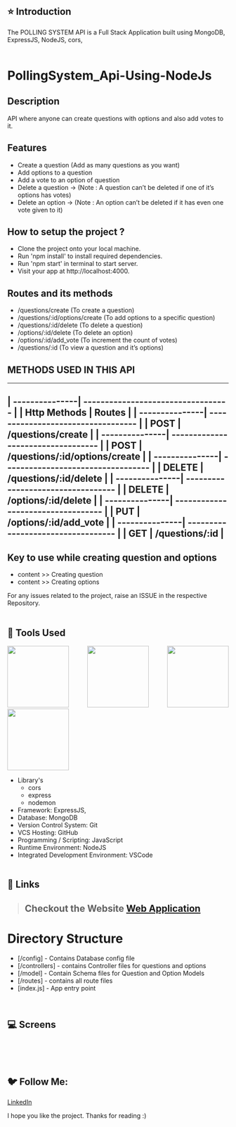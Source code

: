 ## ⭐️ Introduction

The POLLING SYSTEM API  is a Full Stack Application built using MongoDB, ExpressJS, NodeJS, cors,
   <br/>
   <br/>
# PollingSystem_Api-Using-NodeJs

## Description

API where anyone can create questions with options and also add votes to it.

## Features

- Create a question (Add as many questions as you want)
- Add options to a question
- Add a vote to an option of question
- Delete a question → (Note : A question can’t be deleted if one of it’s options has votes)
- Delete an option → (Note : An option can’t be deleted if it has even one vote given to it)

## How to setup the project ?

- Clone the project onto your local machine.
- Run 'npm install' to install required dependencies.
- Run 'npm start' in terminal to start server.
- Visit your app at http://localhost:4000.

## Routes and its methods

- /questions/create (To create a question)
- /questions/:id/options/create (To add options to a specific question)
- /questions/:id/delete (To delete a question)
- /options/:id/delete (To delete an option)
- /options/:id/add_vote (To increment the count of votes)
- /questions/:id (To view a question and it’s options)

## METHODS USED IN THIS API

-------------------------------------------------------
| ---------------| ---------------------------------- |
| Http Methods   |    Routes                  |
| ---------------| ---------------------------------- |
| POST          |   /questions/create       |
| ---------------| ---------------------------------- |
| POST         |   /questions/:id/options/create |
| ---------------| ---------------------------------- |
| DELETE         |   /questions/:id/delete            |
| ---------------| ---------------------------------- |
| DELETE         |   /options/:id/delete              |
| ---------------| ---------------------------------- |
| PUT            |   /options/:id/add_vote            |
| ---------------| ---------------------------------- |
| GET            |   /questions/:id                   |
-------------------------------------------------------

## Key to use while creating question and options

- content >> Creating question
- content >> Creating options

For any issues related to the project, raise an ISSUE in the respective Repository.
<br/>
<br/>

## 🔨 Tools Used

<p align="justify">
<img height="140" width="140" src="https://encrypted-tbn0.gstatic.com/images?q=tbn:ANd9GcQv2l-4Y-ZVZm77rzV9CRJxmgNPpy36zgePIA&usqp=CAU">
<img height="140" width="140" src="https://encrypted-tbn0.gstatic.com/images?q=tbn:ANd9GcSMX7p-_Zo1LqsEfO1v3B6Zw0Jgvhk4vo1fKA&usqp=CAU">
<img height="140" width="140" src="https://encrypted-tbn0.gstatic.com/images?q=tbn:ANd9GcRASBParCnQhsRkKZ8opkkRjtk9XJ-MHdy0jA&usqp=CAU">
<img height="140" width="140" src="https://code.visualstudio.com/assets/apple-touch-icon.png">
</p>

-  Library's 
   -  cors
   -  express
   -  nodemon
-  Framework: ExpressJS,
-  Database: MongoDB
-  Version Control System: Git
-  VCS Hosting: GitHub
-  Programming / Scripting: JavaScript
-  Runtime Environment: NodeJS
-  Integrated Development Environment: VSCode
   <br/>
   <br/>

## 🔗 Links

> ## Checkout the Website [Web Application](https://polling-system-api-y7q4.onrender.com/)

# Directory Structure

- [/config] - Contains Database config file
- [/controllers] - contains Controller files for questions and options
- [/model] - Contain Schema files for Question and Option Models
- [/routes] - contains all route files
- [index.js] - App entry point

<br/>

## 💻 Screens

<p align="justify">
<img src="">
<img src="">
<img src="">
</p>
<br/>

## 🐦 Follow Me:

 [LinkedIn](https://www.linkedin.com/in/mansi-sharma-4548a7188/)


I hope you like the project. Thanks for reading :)
